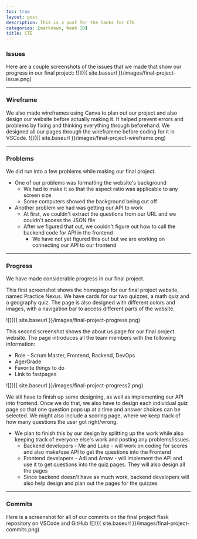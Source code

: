```yaml
---
toc: true
layout: post
description: This is a post for the hacks for CTE
categories: [markdown, Week 10]
title: CTE
---
```


### Issues
Here are a couple screenshots of the issues that we made that show our progress in our final project:
![]({{ site.baseurl }}/images/final-project-issue.png)

---

### Wireframe
We also made wireframes using Canva to plan out our project and also design our website before actually making it. It helped prevent errors and problems by fixing and thinking everything through beforehand. We designed all our pages through the wireframme before coding for it in VSCode.
![]({{ site.baseurl }}/images/final-project-wireframe.png)

---

### Problems
We did run into a few problems while making our final project.
- One of our problems was formatting the website's background
    - We had to make it so that the aspect ratio was applicable to any screen size
    - Some computers showed the background being cut off
- Another problem we had was getting our API to work
    - At first, we couldn't extract the questions from our URL and we couldn't access the JSON file
    - After we figured that out, we couldn't figure out how to call the backend code for API in the frontend
        - We have not yet figured this out but we are working on connecting our API to our frontend

---

### Progress
We have made considerable progress in our final project. 

This first screenshot shows the homepage for our final project website, named Practice Nexus. We have cards for our two quizzes, a math quiz and a geography quiz. The page is also designed with different colors and images, with a navigation bar to access different parts of the website.

![]({{ site.baseurl }}/images/final-project-progress.png)


This second screenshot shows the about us page for our final project website. The page introduces all the team members with the following information:
- Role - Scrum Master, Frontend, Backend, DevOps
- Age/Grade
- Favorite things to do
- Link to fastpages

![]({{ site.baseurl }}/images/final-project-progress2.png)

We stil have to finish up some designing, as well as implementing our API into frontend. Once we do that, we also have to design each individual quiz page so that one question pops up at a time and answer choices can be selected. We might also include a scoring page, where we keep track of how many questions the user got right/wrong. 
- We plan to finish this by our design by splitting up the work while also keeping track of everyone else's work and posting any problems/issues.
    - Backend developers - Me and Luke - will work on coding for scores and also make/use API to get the questions into the Frontend
    - Frontend developers - Adi and Arnav - will implement the API and use it to get questions into the quiz pages. They will also design all the pages
    - Since backend doesn't have as much work, backend developers will also help design and plan out the pages for the quizzes

---

### Commits
Here is a screenshot for all of our commits on the final project flask repository on VSCode and GitHub
![]({{ site.baseurl }}/images/final-project-commits.png)